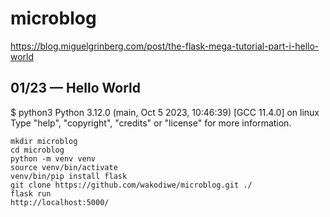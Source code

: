 # microblog
https://blog.miguelgrinberg.com/post/the-flask-mega-tutorial-part-i-hello-world

## 01/23 — Hello World
$ python3
Python 3.12.0 (main, Oct  5 2023, 10:46:39) [GCC 11.4.0] on linux
Type "help", "copyright", "credits" or "license" for more information.

    mkdir microblog
    cd microblog
    python -m venv venv
    source venv/bin/activate
    venv/bin/pip install flask
    git clone https://github.com/wakodiwe/microblog.git ./
    flask run
    http://localhost:5000/
